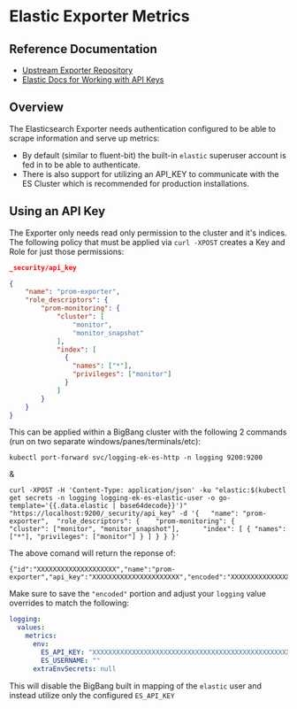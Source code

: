 # Elastic Exporter Metrics

## Reference Documentation

* [Upstream Exporter Repository](https://github.com/prometheus-community/elasticsearch_exporter)
* [Elastic Docs for Working with API Keys](https://www.elastic.co/guide/en/elasticsearch/reference/current/security-api-create-api-key.html)

## Overview

The Elasticsearch Exporter needs authentication configured to be able to scrape information and serve up metrics:

* By default (similar to fluent-bit) the built-in `elastic` superuser account is fed in to be able to authenticate.
* There is also support for utilizing an API_KEY to communicate with the ES Cluster which is recommended for production installations.

## Using an API Key

The Exporter only needs read only permission to the cluster and it's indices. The following policy that must be applied via `curl -XPOST` creates a Key and Role for just those permissions:

```json
_security/api_key

{   
    "name": "prom-exporter",  
    "role_descriptors": {    
        "prom-monitoring": {      
            "cluster": [
                "monitor", 
                "monitor_snapshot"
            ],      
            "index": [ 
              { 
                "names": ["*"], 
                "privileges": ["monitor"] 
              } 
            ] 
        } 
    } 
}
```

This can be applied within a BigBang cluster with the following 2 commands (run on two separate windows/panes/terminals/etc):

```shell
kubectl port-forward svc/logging-ek-es-http -n logging 9200:9200
```

&

```shell
curl -XPOST -H 'Content-Type: application/json' -ku "elastic:$(kubectl get secrets -n logging logging-ek-es-elastic-user -o go-template='{{.data.elastic | base64decode}}')" "https://localhost:9200/_security/api_key" -d '{   "name": "prom-exporter",  "role_descriptors": {    "prom-monitoring": {      "cluster": ["monitor", "monitor_snapshot"],      "index": [ { "names": ["*"], "privileges": ["monitor"] } ] } } }'
```

The above comand will return the reponse of:

```shell
{"id":"XXXXXXXXXXXXXXXXXXXX","name":"prom-exporter","api_key":"XXXXXXXXXXXXXXXXXXXXXX","encoded":"XXXXXXXXXXXXXXXXXXXXXXXXXXXXXXXXXXXXXXXXXXXXXXXXXXXXXXXXXX=="}
```

Make sure to save the `"encoded"` portion and adjust your `logging` value overrides to match the following:

```yaml
logging:
  values:
    metrics:
      env:
        ES_API_KEY: "XXXXXXXXXXXXXXXXXXXXXXXXXXXXXXXXXXXXXXXXXXXXXXXXXXXXXXXXXX=="
        ES_USERNAME: ""
      extraEnvSecrets: null
```

This will disable the BigBang built in mapping of the `elastic` user and instead utilize only the configured `ES_API_KEY`

